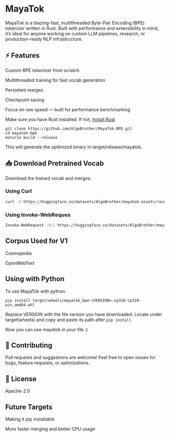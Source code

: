 # MayaTok
MayaTok is a blazing-fast, multithreaded Byte-Pair Encoding (BPE) tokenizer written in Rust. Built with performance and extensibility in mind, it’s ideal for anyone working on custom LLM pipelines, research, or production-ready NLP infrastructure.

## ⚡️ Features

Custom BPE tokenizer from scratch
 
Multithreaded training for fast vocab generation 

Persistent merges 

Checkpoint saving

Focus on raw speed — built for performance benchmarking



Make sure you have Rust installed. If not, [Install Rust](https://www.rust-lang.org/tools/install)

```
git clone https://github.com/AlgoBrother/MayaTok-BPE.git
cd mayatok-bpe
maturin build --release
```

This will generate the optimized binary in target/release/mayatok.

## 📥 Download Pretrained Vocab

Download the trained vocab and merges:

### Using Curl

```bash
curl -O https://huggingface.co/datasets/AlgoBrother/mayatok-assets/resolve/main/bpe_tokenizer_py.json
```

### Using Invoke-WebReques 

```bash
Invoke-WebRequest -Uri https://huggingface.co/datasets/AlgoBrother/mayatok-assets/resolve/main/bpe_tokenizer_py.json -OutFile bpe_tokenizer_py.json
```

## Corpus Used for V1

Cosmopedia

OpenWebText

## Using with Python

To use MayaTok with python. 

```
pip install target/wheels/mayatok_bpe-<VERSION>-cp310-cp310-win_amd64.whl
```
Replace VERSION with the file version you have downloaded. Locate under target\wheels\ and copy and paste its path after ```pip install```

Now you can use mayatok in your file :)



## 🙌 Contributing

Pull requests and suggestions are welcome! Feel free to open issues for bugs, feature requests, or optimizations.

## 📄 License

Apache-2.0



## Future Targets
Making it pip installable.

More faster merging and better CPU usage

